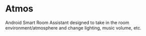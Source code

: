 # Atmos

Android Smart Room Assistant designed to take in the room environment/atmosphere and change lighting, music volume, etc.
